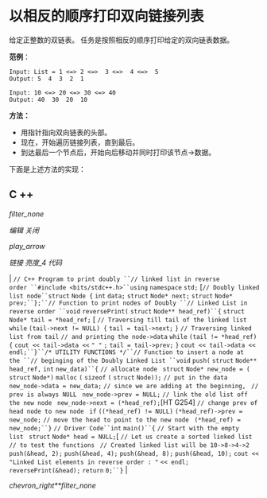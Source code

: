 # 以相反的顺序打印双向链接列表

给定正整数的双链表。 任务是按照相反的顺序打印给定的双向链表数据。

**范例**：

```
Input: List = 1 <=> 2 <=>  3 <=>  4 <=>  5
Output: 5  4  3  2  1

Input: 10 <=> 20 <=> 30 <=> 40
Output: 40  30  20  10

```

**方法：**

*   用指针指向双向链表的头部。
*   现在，开始遍历链接列表，直到最后。
*   到达最后一个节点后，开始向后移动并同时打印该节点->数据。

下面是上述方法的实现：

## C ++

*filter_none*

*编辑*
*关闭*

*play_arrow*

*链接*
*亮度_4*
*代码*

| `// C++ Program to print doubly ``// linked list in reverse order ``#include <bits/stdc++.h>``using` `namespace` `std;` [`// Doubly linked list node``struct` `Node {` `int` `data;` `struct` `Node* next;` `struct` `Node* prev;``};``// Function to print nodes of Doubly ``// Linked List in reverse order ``void` `reversePrint(` `struct` `Node** head_ref)``{` `struct` `Node* tail = *head_ref;` [ `// Traversing till tail of the linked list` `while` `(tail->next != NULL) {` `tail = tail->next;` `}` `// Traversing linked list from tail` `// and printing the node->data` `while` `(tail != *head_ref) {` `cout << tail->data <<` `" "` `;` `tail = tail->prev;` `}` `cout << tail->data << endl;``}``/* UTILITY FUNCTIONS */``// Function to insert a node at the ``// beginging of the Doubly Linked List ``void` `push(` `struct` `Node** head_ref,` `int` `new_data)``{` `// allocate node ` `struct` `Node* new_node = (` `struct` `Node*)` `malloc` `(` `sizeof` `(` `struct` `Node));` `// put in the data ` `new_node->data = new_data;` `// since we are adding at the beginning, ` `// prev is always NULL ` `new_node->prev = NULL;` `// link the old list off the new node ` `new_node->next = (*head_ref);`[HT G254]  `// change prev of head node to new node ` `if` `((*head_ref) != NULL)` `(*head_ref)->prev = new_node;` `// move the head to point to the new node ` `(*head_ref) = new_node;``}`​​ `// Driver Code``int` `main()``{` `// Start with the empty list ` `struct` `Node* head = NULL;`[ `// Let us create a sorted linked list` `// to test the functions ` `// Created linked list will be 10->8->4->2 ` `push(&head, 2);` `push(&head, 4);` `push(&head, 8);` `push(&head, 10);` `cout <<` `"Linked List elements in reverse order : "` `<< endl;` `reversePrint(&head);` `return` `0;``}` |

*chevron_right**filter_none*